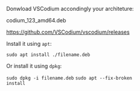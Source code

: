 
<p>Donwload VSCodium accondingly your architeture:</p>

<p>codium_123_amd64.deb</p>

<a href="https://github.com/VSCodium/vscodium/releases">https://github.com/VSCodium/vscodium/releases</a>

<p>Install it using <code>apt</code>:</p>

<code>sudo apt install ./filename.deb</code>

<p>Or install it using <code>dpkg</code>:</p>

<code>sudo dpkg -i filename.deb</code>
<code>sudo apt --fix-broken install</code>
